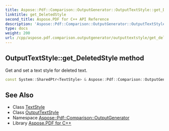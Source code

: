 ```yaml
---
title: Aspose::Pdf::Comparison::OutputGenerator::OutputTextStyle::get_DeletedStyle method
linktitle: get_DeletedStyle
second_title: Aspose.PDF for C++ API Reference
description: 'Aspose::Pdf::Comparison::OutputGenerator::OutputTextStyle::get_DeletedStyle method. Get and set a text style for deleted text in C++.'
type: docs
weight: 200
url: /cpp/aspose.pdf.comparison.outputgenerator/outputtextstyle/get_deletedstyle/
---
```

## OutputTextStyle::get_DeletedStyle method


Get and set a text style for deleted text.

```cpp
const System::SharedPtr<TextStyle> & Aspose::Pdf::Comparison::OutputGenerator::OutputTextStyle::get_DeletedStyle() const
```

## See Also

* Class [TextStyle](../../textstyle/)
* Class [OutputTextStyle](../)
* Namespace [Aspose::Pdf::Comparison::OutputGenerator](../../)
* Library [Aspose.PDF for C++](../../../)
